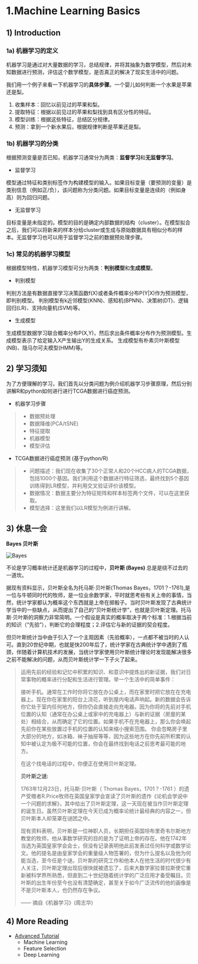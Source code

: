 # 1.Machine Learning Basics

## 1\) Introduction

### 1a\) 机器学习的定义

机器学习是通过对大量数据的学习，总结规律，并将其抽象为数学模型，然后对未知数据进行预测，评估这个数学模型，是否真正的解决了现实生活中的问题。

我们用一个例子来看一下机器学习的**具体步骤**。一个婴儿如何判断一个水果是苹果还是梨。
1. 收集样本：回忆以前见过的苹果和梨。
2. 提取特征：根据以前见过的苹果和梨找到具有区分性的特征。
3. 模型训练：根据这些特征，总结区分规律。
4. 预测：拿到一个新水果后，根据规律判断是苹果还是梨。

### 1b\) 机器学习的分类

根据预测变量是否已知，机器学习通常分为两类：**监督学习**和**无监督学习**。

* 监督学习

模型通过特征和类别标签作为构建模型的输入。如果目标变量（要预测的变量）是类别信息（例如正/负），该问题称为分类问题。如果目标变量是连续的（例如身高）则为回归问题。

* 无监督学习

目标变量是未指定的。模型的目的是确定内部数据的结构（cluster）。在模型拟合之后，我们可以将新来的样本分给cluster或生成与原始数据具有相似分布的样本。无监督学习也可以用于监督学习之前的数据预处理步骤。

### 1c\) 常见的机器学习模型

根据模型特性，机器学习模型可分为两类：**判别模型**和**生成模型**。

* 判别模型

判别方法是有数据直接学习决策函数f(X)或者条件概率分布P(Y|X)作为预测模型，即判别模型。
判别模型有k近邻模型(KNN)、感知机(BPNN)、决策树(DT)、逻辑回归(LR)、支持向量机(SVM)等。

* 生成模型

生成模型数据学习联合概率分布P(X,Y)，然后求出条件概率分布作为预测模型。生成模型表示了给定输入X产生输出Y的生成关系。
生成模型有朴素贝叶斯模型(NB)、隐马尔可夫模型(HMM)等。


## 2\) 学习须知

为了方便理解的学习，我们首先以分类问题为例介绍机器学习步骤原理，然后分别讲解R和python如何进行进行TCGA数据进行癌症预测。

* 机器学习步骤
> * 数据预处理
> * 数据降维(PCA/tSNE)
> * 特征提取
> * 机器模型
> * 模型评估

* TCGA数据进行癌症预测 (基于python/R)
> * 问题描述：我们现在收集了30个正常人和20个HCC病人的TCGA数据，包括1000个基因。我们利用这个数据进行特征筛选，最终找到5个基因训练得到LR模型，并利用交叉验证评价该模型。
> * 数据情况：数据主要分为特征矩阵和样本标签两个文件，可以在这里获取。
> * 模型选择：这里我们以LR模型为例进行讲解。


## 3\) 休息一会

**Bayes 贝叶斯**

![Bayes](../../.gitbook/assets/bayes.png)

不论是学习概率统计还是机器学习的过程中，**贝叶斯 \(Bayes\)** 总是是绕不过去的一道坎。

据现有资料显示，贝叶斯全名为托马斯·贝叶斯\(Thomas Bayes，1701？-1761\),是一位与牛顿同时代的牧师，是一位业余数学家，平时就思考些有关上帝的事情，当然，统计学家都认为概率这个东西就是上帝在掷骰子。当时贝叶斯发现了古典统计学当中的一些缺点，从而提出了自己的“贝叶斯统计学”，也就是贝叶斯定理。托马斯·贝叶斯的洞察力非常简明。一个假设是真实的概率取决于两个标准：1.根据当前的知识（“先验”），判断它的合理程度；2.评估它与新的证据的契合程度。

但贝叶斯统计当中由于引入了一个主观因素（先验概率），一点都不被当时的人认可。直到20世纪中期，也就是快200年后了，统计学家在古典统计学中遇到了瓶颈，伴随着计算机技术的发展，当统计学家使用贝叶斯统计理论时发现能解决很多之前不能解决的问题，从而贝叶斯统计学一下子火了起来。

> 运用先前的经验和记忆中积累的知识、和意识中提炼出的新证据，我们对日常事物的概率进行分配和生活进行管理。举一个生活中的简单事件：
>
> 接听手机。通常在工作时你将它放在办公桌上，而在家里时把它放在在充电器上。现在你在家里的阳台上浇花，听到屋内电话声响起。新的数据会告诉你它处于室内任何地方，但你仍会直接走向充电器。因为你将的先前对手机位置的认知（通常在办公桌上或家中的充电器上）与新的证据（房屋的某处）相结合，从而确定了它的位置。如果手机不在充电器上，那么你会唤起先前你在某些放置过手机的位置的认知来缩小搜索范围。 你会忽略房子里大部分的地方，如冰箱、袜子抽屉等等，因为这些地方在你先前所积累的认知中被认定为极不可能的位置，你会在最终找到电话之前思考最可能的地方。
>
> 在这个找电话的过程中，你便正在使用贝叶斯定理。
>
> **贝叶斯之谜:**
>
> 1763年12月23日，托马斯·贝叶斯（ Thomas Bayes，1701？-1761 ）的遗产受赠者R.Price牧师在英国皇家学会宣读了贝叶斯的遗作《论机会学说中一个问题的求解》，其中给出了贝叶斯定理，这一天现在被当作贝叶斯定理的诞生日。虽然贝叶斯定理在今天已成为概率论统计最经典的内容之一，但贝叶斯本人却笼罩在谜团之中。
>
> 现有资料表明，贝叶斯是一位神职人员，长期担任英国坦布里奇韦尔斯地方教堂的牧师，他从事数学研究的目的是为了证明上帝的存在。他在1742年当选为英国皇家学会会士，但没有记录表明他此前发表过任何科学或数学论文。他的提名是由皇家学会的重量级人物签署的，但为什么提名以及他为何能当选，至今任是个谜。贝叶斯的研究工作和他本人在他生活的时代很少有人关注，贝叶斯定理出现后很快就被遗忘了，后来大数学家拉普拉斯使它重新被科学界所熟悉，但直到二十世纪随着统计学的广泛应用才备受瞩目。贝叶斯的出生年份至今也没有清楚确定，甚至关于如今广泛流传的他的画像是不是贝叶斯本人，也仍然存在争议。
>
> —— 摘自《机器学习》\(周志华\)

## 4\) More Reading

* [Advanced Tutorial](https://lulab1.gitbook.io/training/part-ii.-machine-learning-skills/1.machine-learning-basics)
  * Machine Learning
  * Feature Selection
  * Deep Learning
